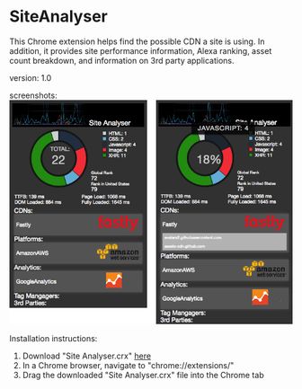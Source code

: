 # SiteAnalyser

This Chrome extension helps find the possible CDN a site is using.  In addition, it provides site performance information, Alexa ranking, asset count breakdown, and information on 3rd party applications.  

version: 1.0

screenshots:  
![ScreenShot](screenshot.png)  

Installation instructions:  
1. Download "Site Analyser.crx" [here](https://drive.google.com/file/d/0B7HRCA-oHQJ7SWZYOEJyUmlNQms/view?usp=sharing)  
2. In a Chrome browser, navigate to "chrome://extensions/"  
3. Drag the downloaded "Site Analyser.crx" file into the Chrome tab
